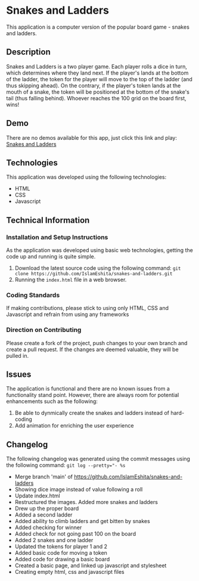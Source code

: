 # Snakes and Ladders 
This application is a computer version of the popular board game - snakes and ladders. 

## Description
Snakes and Ladders is a two player game. Each player rolls a dice in turn, which determines where they land next. If the player's lands at the bottom of the ladder, the token for the player will move to the top of the ladder (and thus skipping ahead). On the contrary, 
if the player's token lands at the mouth of a snake, the token will be positioned at the bottom of the snake's tail (thus falling behind). Whoever reaches the 100 grid on the board first, wins!

## Demo
There are no demos available for this app, just click this link and play: [Snakes and Ladders](https://islameshita.github.io/snakes-and-ladders/)

## Technologies 
This application was developed using the following technologies:
* HTML
* CSS
* Javascript

## Technical Information

### Installation and Setup Instructions
As the application was developed using basic web technologies, getting the code up and running is quite simple.
1. Download the latest source code using the following command: `git clone https://github.com/IslamEshita/snakes-and-ladders.git`
2. Running the `index.html` file in a web browser.

### Coding Standards
If making contributions, please stick to using only HTML, CSS and Javascript and refrain from using any frameworks

### Direction on Contributing
Please create a fork of the project, push changes to your own branch and create a pull request. If the changes are deemed valuable, they will be pulled in.

## Issues
The application is functional and there are no known issues from a functionality stand point. However, there are always room for potential enhancements such as
the following:
1. Be able to dynmically create the snakes and ladders instead of hard-coding
2. Add animation for enriching the user experience

## Changelog
The following changelog was generated using the commit messages using the following command: `git log --pretty="- %s`
- Merge branch 'main' of https://github.com/IslamEshita/snakes-and-ladders
- Showing dice image instead of value following a roll
- Update index.html
- Restructured the images. Added more snakes and ladders
- Drew up the proper board
- Added a second ladder
- Added ability to climb ladders and get bitten by snakes
- Added checking for winner
- Added check for not going past 100 on the board
- Added 2 snakes and one ladder
- Updated the tokens for player 1 and 2
- Added basic code for moving a token
- Added code for drawing a basic board
- Created a basic page, and linked up javascript and stylesheet
- Creating empty html, css and javascript files




